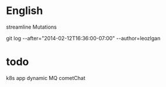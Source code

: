 # English
streamline 
Mutations 




git log --after="2014-02-12T16:36:00-07:00" --author=leozlgan


# todo
k8s
app dynamic
MQ
cometChat